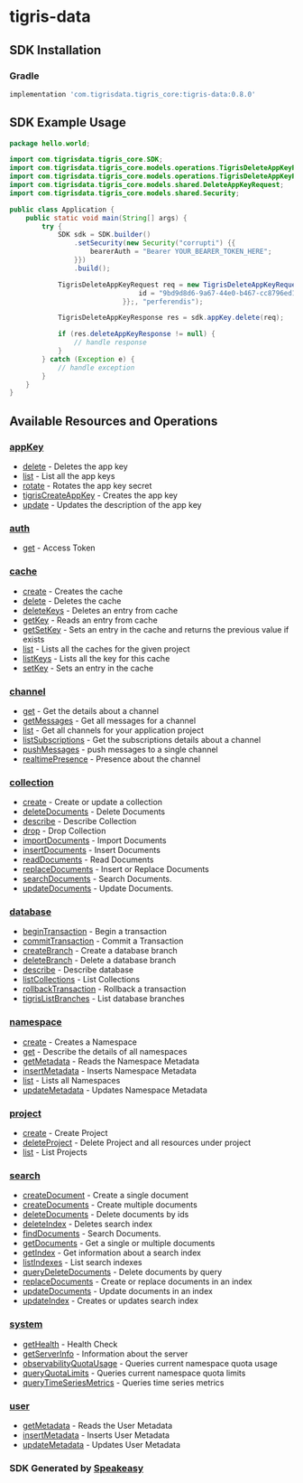 # tigris-data

<!-- Start SDK Installation -->
## SDK Installation

### Gradle

```groovy
implementation 'com.tigrisdata.tigris_core:tigris-data:0.8.0'
```
<!-- End SDK Installation -->

## SDK Example Usage
<!-- Start SDK Example Usage -->
```java
package hello.world;

import com.tigrisdata.tigris_core.SDK;
import com.tigrisdata.tigris_core.models.operations.TigrisDeleteAppKeyRequest;
import com.tigrisdata.tigris_core.models.operations.TigrisDeleteAppKeyResponse;
import com.tigrisdata.tigris_core.models.shared.DeleteAppKeyRequest;
import com.tigrisdata.tigris_core.models.shared.Security;

public class Application {
    public static void main(String[] args) {
        try {
            SDK sdk = SDK.builder()
                .setSecurity(new Security("corrupti") {{
                    bearerAuth = "Bearer YOUR_BEARER_TOKEN_HERE";
                }})
                .build();

            TigrisDeleteAppKeyRequest req = new TigrisDeleteAppKeyRequest(                new DeleteAppKeyRequest() {{
                                id = "9bd9d8d6-9a67-44e0-b467-cc8796ed151a";
                            }};, "perferendis");            

            TigrisDeleteAppKeyResponse res = sdk.appKey.delete(req);

            if (res.deleteAppKeyResponse != null) {
                // handle response
            }
        } catch (Exception e) {
            // handle exception
        }
    }
}
```
<!-- End SDK Example Usage -->

<!-- Start SDK Available Operations -->
## Available Resources and Operations


### [appKey](docs/appkey/README.md)

* [delete](docs/appkey/README.md#delete) - Deletes the app key
* [list](docs/appkey/README.md#list) - List all the app keys
* [rotate](docs/appkey/README.md#rotate) - Rotates the app key secret
* [tigrisCreateAppKey](docs/appkey/README.md#tigriscreateappkey) - Creates the app key
* [update](docs/appkey/README.md#update) - Updates the description of the app key

### [auth](docs/auth/README.md)

* [get](docs/auth/README.md#get) - Access Token

### [cache](docs/cache/README.md)

* [create](docs/cache/README.md#create) - Creates the cache
* [delete](docs/cache/README.md#delete) - Deletes the cache
* [deleteKeys](docs/cache/README.md#deletekeys) - Deletes an entry from cache
* [getKey](docs/cache/README.md#getkey) - Reads an entry from cache
* [getSetKey](docs/cache/README.md#getsetkey) - Sets an entry in the cache and returns the previous value if exists
* [list](docs/cache/README.md#list) - Lists all the caches for the given project
* [listKeys](docs/cache/README.md#listkeys) - Lists all the key for this cache
* [setKey](docs/cache/README.md#setkey) - Sets an entry in the cache

### [channel](docs/channel/README.md)

* [get](docs/channel/README.md#get) - Get the details about a channel
* [getMessages](docs/channel/README.md#getmessages) - Get all messages for a channel
* [list](docs/channel/README.md#list) - Get all channels for your application project
* [listSubscriptions](docs/channel/README.md#listsubscriptions) - Get the subscriptions details about a channel
* [pushMessages](docs/channel/README.md#pushmessages) - push messages to a single channel
* [realtimePresence](docs/channel/README.md#realtimepresence) - Presence about the channel

### [collection](docs/collection/README.md)

* [create](docs/collection/README.md#create) - Create or update a collection
* [deleteDocuments](docs/collection/README.md#deletedocuments) - Delete Documents
* [describe](docs/collection/README.md#describe) - Describe Collection
* [drop](docs/collection/README.md#drop) - Drop Collection
* [importDocuments](docs/collection/README.md#importdocuments) - Import Documents
* [insertDocuments](docs/collection/README.md#insertdocuments) - Insert Documents
* [readDocuments](docs/collection/README.md#readdocuments) - Read Documents
* [replaceDocuments](docs/collection/README.md#replacedocuments) - Insert or Replace Documents
* [searchDocuments](docs/collection/README.md#searchdocuments) - Search Documents.
* [updateDocuments](docs/collection/README.md#updatedocuments) - Update Documents.

### [database](docs/database/README.md)

* [beginTransaction](docs/database/README.md#begintransaction) - Begin a transaction
* [commitTransaction](docs/database/README.md#committransaction) - Commit a Transaction
* [createBranch](docs/database/README.md#createbranch) - Create a database branch
* [deleteBranch](docs/database/README.md#deletebranch) - Delete a database branch
* [describe](docs/database/README.md#describe) - Describe database
* [listCollections](docs/database/README.md#listcollections) - List Collections
* [rollbackTransaction](docs/database/README.md#rollbacktransaction) - Rollback a transaction
* [tigrisListBranches](docs/database/README.md#tigrislistbranches) - List database branches

### [namespace](docs/namespace/README.md)

* [create](docs/namespace/README.md#create) - Creates a Namespace
* [get](docs/namespace/README.md#get) - Describe the details of all namespaces
* [getMetadata](docs/namespace/README.md#getmetadata) - Reads the Namespace Metadata
* [insertMetadata](docs/namespace/README.md#insertmetadata) - Inserts Namespace Metadata
* [list](docs/namespace/README.md#list) - Lists all Namespaces
* [updateMetadata](docs/namespace/README.md#updatemetadata) - Updates Namespace Metadata

### [project](docs/project/README.md)

* [create](docs/project/README.md#create) - Create Project
* [deleteProject](docs/project/README.md#deleteproject) - Delete Project and all resources under project
* [list](docs/project/README.md#list) - List Projects

### [search](docs/search/README.md)

* [createDocument](docs/search/README.md#createdocument) - Create a single document
* [createDocuments](docs/search/README.md#createdocuments) - Create multiple documents
* [deleteDocuments](docs/search/README.md#deletedocuments) - Delete documents by ids
* [deleteIndex](docs/search/README.md#deleteindex) - Deletes search index
* [findDocuments](docs/search/README.md#finddocuments) - Search Documents.
* [getDocuments](docs/search/README.md#getdocuments) - Get a single or multiple documents
* [getIndex](docs/search/README.md#getindex) - Get information about a search index
* [listIndexes](docs/search/README.md#listindexes) - List search indexes
* [queryDeleteDocuments](docs/search/README.md#querydeletedocuments) - Delete documents by query
* [replaceDocuments](docs/search/README.md#replacedocuments) - Create or replace documents in an index
* [updateDocuments](docs/search/README.md#updatedocuments) - Update documents in an index
* [updateIndex](docs/search/README.md#updateindex) - Creates or updates search index

### [system](docs/system/README.md)

* [getHealth](docs/system/README.md#gethealth) - Health Check
* [getServerInfo](docs/system/README.md#getserverinfo) - Information about the server
* [observabilityQuotaUsage](docs/system/README.md#observabilityquotausage) - Queries current namespace quota usage
* [queryQuotaLimits](docs/system/README.md#queryquotalimits) - Queries current namespace quota limits
* [queryTimeSeriesMetrics](docs/system/README.md#querytimeseriesmetrics) - Queries time series metrics

### [user](docs/user/README.md)

* [getMetadata](docs/user/README.md#getmetadata) - Reads the User Metadata
* [insertMetadata](docs/user/README.md#insertmetadata) - Inserts User Metadata
* [updateMetadata](docs/user/README.md#updatemetadata) - Updates User Metadata
<!-- End SDK Available Operations -->

### SDK Generated by [Speakeasy](https://docs.speakeasyapi.dev/docs/using-speakeasy/client-sdks)
